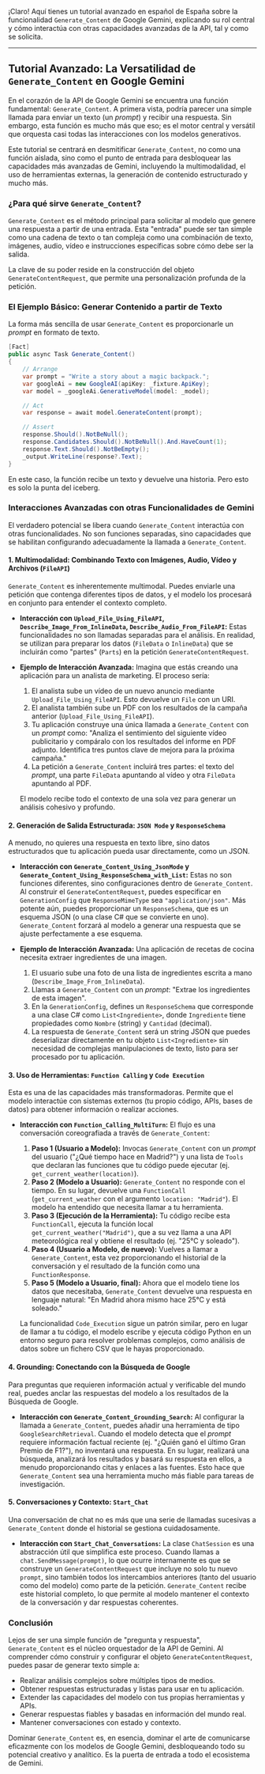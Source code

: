 ¡Claro! Aquí tienes un tutorial avanzado en español de España sobre la funcionalidad `Generate_Content` de Google Gemini, explicando su rol central y cómo interactúa con otras capacidades avanzadas de la API, tal y como se solicita.

---

## Tutorial Avanzado: La Versatilidad de `Generate_Content` en Google Gemini

En el corazón de la API de Google Gemini se encuentra una función fundamental: `Generate_Content`. A primera vista, podría parecer una simple llamada para enviar un texto (un *prompt*) y recibir una respuesta. Sin embargo, esta función es mucho más que eso; es el motor central y versátil que orquesta casi todas las interacciones con los modelos generativos.

Este tutorial se centrará en desmitificar `Generate_Content`, no como una función aislada, sino como el punto de entrada para desbloquear las capacidades más avanzadas de Gemini, incluyendo la multimodalidad, el uso de herramientas externas, la generación de contenido estructurado y mucho más.

### ¿Para qué sirve `Generate_Content`?

`Generate_Content` es el método principal para solicitar al modelo que genere una respuesta a partir de una entrada. Esta "entrada" puede ser tan simple como una cadena de texto o tan compleja como una combinación de texto, imágenes, audio, vídeo e instrucciones específicas sobre cómo debe ser la salida.

La clave de su poder reside en la construcción del objeto `GenerateContentRequest`, que permite una personalización profunda de la petición.

### El Ejemplo Básico: Generar Contenido a partir de Texto

La forma más sencilla de usar `Generate_Content` es proporcionarle un *prompt* en formato de texto.

```csharp
[Fact]
public async Task Generate_Content()
{
    // Arrange
    var prompt = "Write a story about a magic backpack.";
    var googleAi = new GoogleAI(apiKey: _fixture.ApiKey);
    var model = _googleAi.GenerativeModel(model: _model);

    // Act
    var response = await model.GenerateContent(prompt);

    // Assert
    response.Should().NotBeNull();
    response.Candidates.Should().NotBeNull().And.HaveCount(1);
    response.Text.Should().NotBeEmpty();
    _output.WriteLine(response?.Text);
}
```
En este caso, la función recibe un texto y devuelve una historia. Pero esto es solo la punta del iceberg.

### Interacciones Avanzadas con otras Funcionalidades de Gemini

El verdadero potencial se libera cuando `Generate_Content` interactúa con otras funcionalidades. No son funciones separadas, sino capacidades que se habilitan configurando adecuadamente la llamada a `Generate_Content`.

#### 1. Multimodalidad: Combinando Texto con Imágenes, Audio, Vídeo y Archivos (`FileAPI`)

`Generate_Content` es inherentemente multimodal. Puedes enviarle una petición que contenga diferentes tipos de datos, y el modelo los procesará en conjunto para entender el contexto completo.

*   **Interacción con `Upload_File_Using_FileAPI`, `Describe_Image_From_InlineData`, `Describe_Audio_From_FileAPI`:**
    Estas funcionalidades no son llamadas separadas para el análisis. En realidad, se utilizan para preparar los datos (`FileData` o `InlineData`) que se incluirán como "partes" (`Parts`) en la petición `GenerateContentRequest`.

*   **Ejemplo de Interacción Avanzada:**
    Imagina que estás creando una aplicación para un analista de marketing. El proceso sería:
    1.  El analista sube un vídeo de un nuevo anuncio mediante `Upload_File_Using_FileAPI`. Esto devuelve un `File` con un URI.
    2.  El analista también sube un PDF con los resultados de la campaña anterior (`Upload_File_Using_FileAPI`).
    3.  Tu aplicación construye una única llamada a `Generate_Content` con un *prompt* como: "Analiza el sentimiento del siguiente vídeo publicitario y compáralo con los resultados del informe en PDF adjunto. Identifica tres puntos clave de mejora para la próxima campaña."
    4.  La petición a `Generate_Content` incluirá tres partes: el texto del *prompt*, una parte `FileData` apuntando al vídeo y otra `FileData` apuntando al PDF.

    El modelo recibe todo el contexto de una sola vez para generar un análisis cohesivo y profundo.

#### 2. Generación de Salida Estructurada: `JSON Mode` y `ResponseSchema`

A menudo, no quieres una respuesta en texto libre, sino datos estructurados que tu aplicación pueda usar directamente, como un JSON.

*   **Interacción con `Generate_Content_Using_JsonMode` y `Generate_Content_Using_ResponseSchema_with_List`:**
    Estas no son funciones diferentes, sino configuraciones dentro de `Generate_Content`. Al construir el `GenerateContentRequest`, puedes especificar en `GenerationConfig` que `ResponseMimeType` sea `"application/json"`. Más potente aún, puedes proporcionar un `ResponseSchema`, que es un esquema JSON (o una clase C# que se convierte en uno). `Generate_Content` forzará al modelo a generar una respuesta que se ajuste perfectamente a ese esquema.

*   **Ejemplo de Interacción Avanzada:**
    Una aplicación de recetas de cocina necesita extraer ingredientes de una imagen.
    1.  El usuario sube una foto de una lista de ingredientes escrita a mano (`Describe_Image_From_InlineData`).
    2.  Llamas a `Generate_Content` con un *prompt*: "Extrae los ingredientes de esta imagen".
    3.  En la `GenerationConfig`, defines un `ResponseSchema` que corresponde a una clase C# como `List<Ingrediente>`, donde `Ingrediente` tiene propiedades como `Nombre` (string) y `Cantidad` (decimal).
    4.  La respuesta de `Generate_Content` será un string JSON que puedes deserializar directamente en tu objeto `List<Ingrediente>` sin necesidad de complejas manipulaciones de texto, listo para ser procesado por tu aplicación.

#### 3. Uso de Herramientas: `Function Calling` y `Code Execution`

Esta es una de las capacidades más transformadoras. Permite que el modelo interactúe con sistemas externos (tu propio código, APIs, bases de datos) para obtener información o realizar acciones.

*   **Interacción con `Function_Calling_MultiTurn`:**
    El flujo es una conversación coreografiada a través de `Generate_Content`:
    1.  **Paso 1 (Usuario a Modelo):** Invocas `Generate_Content` con un *prompt* del usuario ("¿Qué tiempo hace en Madrid?") y una lista de `Tools` que declaran las funciones que tu código puede ejecutar (ej. `get_current_weather(location)`).
    2.  **Paso 2 (Modelo a Usuario):** `Generate_Content` no responde con el tiempo. En su lugar, devuelve una `FunctionCall` (`get_current_weather` con el argumento `location: "Madrid"`). El modelo ha entendido que necesita llamar a tu herramienta.
    3.  **Paso 3 (Ejecución de la Herramienta):** Tu código recibe esta `FunctionCall`, ejecuta la función local `get_current_weather("Madrid")`, que a su vez llama a una API meteorológica real y obtiene el resultado (ej. "25°C y soleado").
    4.  **Paso 4 (Usuario a Modelo, de nuevo):** Vuelves a llamar a `Generate_Content`, esta vez proporcionando el historial de la conversación y el resultado de la función como una `FunctionResponse`.
    5.  **Paso 5 (Modelo a Usuario, final):** Ahora que el modelo tiene los datos que necesitaba, `Generate_Content` devuelve una respuesta en lenguaje natural: "En Madrid ahora mismo hace 25°C y está soleado."

    La funcionalidad `Code_Execution` sigue un patrón similar, pero en lugar de llamar a tu código, el modelo escribe y ejecuta código Python en un entorno seguro para resolver problemas complejos, como análisis de datos sobre un fichero CSV que le hayas proporcionado.

#### 4. Grounding: Conectando con la Búsqueda de Google

Para preguntas que requieren información actual y verificable del mundo real, puedes anclar las respuestas del modelo a los resultados de la Búsqueda de Google.

*   **Interacción con `Generate_Content_Grounding_Search`:**
    Al configurar la llamada a `Generate_Content`, puedes añadir una herramienta de tipo `GoogleSearchRetrieval`. Cuando el modelo detecta que el *prompt* requiere información factual reciente (ej. "¿Quién ganó el último Gran Premio de F1?"), no inventará una respuesta. En su lugar, realizará una búsqueda, analizará los resultados y basará su respuesta en ellos, a menudo proporcionando citas y enlaces a las fuentes. Esto hace que `Generate_Content` sea una herramienta mucho más fiable para tareas de investigación.

#### 5. Conversaciones y Contexto: `Start_Chat`

Una conversación de chat no es más que una serie de llamadas sucesivas a `Generate_Content` donde el historial se gestiona cuidadosamente.

*   **Interacción con `Start_Chat_Conversations`:**
    La clase `ChatSession` es una abstracción útil que simplifica este proceso. Cuando llamas a `chat.SendMessage(prompt)`, lo que ocurre internamente es que se construye un `GenerateContentRequest` que incluye no solo tu nuevo `prompt`, sino también todos los intercambios anteriores (tanto del usuario como del modelo) como parte de la petición. `Generate_Content` recibe este historial completo, lo que permite al modelo mantener el contexto de la conversación y dar respuestas coherentes.

### Conclusión

Lejos de ser una simple función de "pregunta y respuesta", `Generate_Content` es el núcleo orquestador de la API de Gemini. Al comprender cómo construir y configurar el objeto `GenerateContentRequest`, puedes pasar de generar texto simple a:

-   Realizar análisis complejos sobre múltiples tipos de medios.
-   Obtener respuestas estructuradas y listas para usar en tu aplicación.
-   Extender las capacidades del modelo con tus propias herramientas y APIs.
-   Generar respuestas fiables y basadas en información del mundo real.
-   Mantener conversaciones con estado y contexto.

Dominar `Generate_Content` es, en esencia, dominar el arte de comunicarse eficazmente con los modelos de Google Gemini, desbloqueando todo su potencial creativo y analítico. Es la puerta de entrada a todo el ecosistema de Gemini.